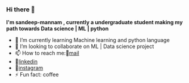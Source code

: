 ### Hi there 👋
**I'm sandeep-mannam , currently a undergraduate student making my path towards Data science | ML | python**

- 🌱 I’m currently learning Machine learning and python language
- 👯 I’m looking to collaborate on ML | Data science project
- 📫 How to reach me::round_pushpin:[mail](121810404007@gitam.in)  
-    :round_pushpin:[linkedin](https://www.linkedin.com/in/sandeep-mannam-9b44571a0?lipi=urn%3Ali%3Apage%3Ad_flagship3_profile_view_base_contact_details%3BKl8b66QbS2iCcT8VNVxZSw%3D%3D)
-    :round_pushpin:[instagram](sandeep_chowdary___)
- ⚡ Fun fact: coffee
